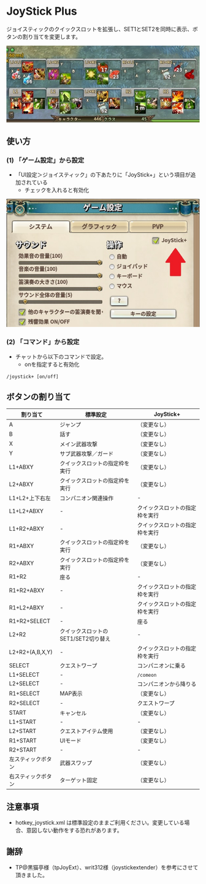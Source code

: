# JoyStick Plus

ジョイスティックのクイックスロットを拡張し、SET1とSET2を同時に表示、ボタンの割り当てを変更します。

![alt](https://raw.githubusercontent.com/schale-tos/TOSAddon/doc_images/joystickplus/images/joystickplus_quickslot.jpg "JoyStick Plus QuickSlot")

## 使い方
### (1) 「ゲーム設定」から設定

- 「UI設定＞ジョイスティック」の下あたりに「JoyStick+」という項目が追加されている
  - チェックを入れると有効化

![alt](https://raw.githubusercontent.com/schale-tos/TOSAddon/doc_images/joystickplus/images/joystickplus_settings.jpg "JoyStick Plus Settings")

### (2) 「コマンド」から設定

- チャットから以下のコマンドで設定。
  - onを指定すると有効化
```
/joystick+ [on/off]
```

## ボタンの割り当て

|割り当て|標準設定|JoyStick+|
|----|----|----|
|A|ジャンプ|（変更なし）|
|B|話す|（変更なし）|
|X|メイン武器攻撃|（変更なし）|
|Y|サブ武器攻撃／ガード|（変更なし）|
|L1+ABXY|クイックスロットの指定枠を実行|（変更なし）|
|L2+ABXY|クイックスロットの指定枠を実行|（変更なし）|
|L1+L2+上下右左|コンパニオン関連操作|-|
|L1+L2+ABXY|-|クイックスロットの指定枠を実行|
|L1+R2+ABXY|-|クイックスロットの指定枠を実行|
|R1+ABXY|クイックスロットの指定枠を実行|（変更なし）|
|R2+ABXY|クイックスロットの指定枠を実行|（変更なし）|
|R1+R2|座る|-|
|R1+R2+ABXY|-|クイックスロットの指定枠を実行|
|R1+L2+ABXY|-|クイックスロットの指定枠を実行|
|R1+R2+SELECT|-|座る|
|L2+R2|クイックスロットのSET1/SET2切り替え|-|
|L2+R2+(A,B,X,Y)|-|クイックスロットの指定枠を実行|
|SELECT|クエストワープ|コンパニオンに乗る|
|L1+SELECT|-|`/comeon`|
|L2+SELECT|-|コンパニオンから降りる|
|R1+SELECT|MAP表示|（変更なし）|
|R2+SELECT|-|クエストワープ|
|START|キャンセル|（変更なし）|
|L1+START|-|-|
|L2+START|クエストアイテム使用|（変更なし）|
|R1+START|UIモード|（変更なし）|
|R2+START|-|-|
|左スティックボタン|武器スワップ|（変更なし）|
|右スティックボタン|ターゲット固定|（変更なし）|

## 注意事項

- hotkey_joystick.xml は標準設定のままご利用ください。変更している場合、意図しない動作をする恐れがあります。

## 謝辞

- TP@黒猫亭様（tpJoyExt）、writ312様（joystickextender）を参考にさせて頂きました。
